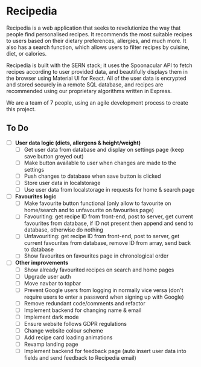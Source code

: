 # Recipedia

Recipedia is a web application that seeks to revolutionize the way that people find personalised recipes. It recommends the most suitable recipes to users based on their dietary preferences, allergies, and much more. It also has a search function, which allows users to filter recipes by cuisine, diet, or calories.

Recipedia is built with the SERN stack; it uses the Spoonacular API to fetch recipes according to user provided data, and beautifully displays them in the browser using Material UI for React. All of the user data is encrypted and stored securely in a remote SQL database, and recipes are recommended using our proprietary algorithms written in Express.

We are a team of 7 people, using an agile development process to create this project.

## To Do
- [ ] **User data logic (diets, allergens & height/weight)**
  - [ ] Get user data from database and display on settings page (keep save button greyed out)
  - [ ] Make button available to user when changes are made to the settings
  - [ ] Push changes to database when save button is clicked
  - [ ] Store user data in localstorage
  - [ ] Use user data from localstorage in requests for home & search page
- [ ] **Favourites logic**
  - [ ] Make favourite button functional (only allow to favourite on home/search and to unfavourite on favourites  page)
  - [ ] Favouriting: get recipe ID from front-end, post to server, get current favourites from database, if ID not present then append and send to database, otherwise do nothing
  - [ ] Unfavouriting: get recipe ID from front-end, post to server, get current favourites from database, remove ID from array, send back to database
  - [ ] Show favourites on favourites page in chronological order
- [ ] **Other improvements**
  - [ ] Show already favourited recipes on search and home pages
  - [ ] Upgrade user auth
  - [ ] Move navbar to topbar
  - [ ] Prevent Google users from logging in normally vice versa (don't require users to enter a password when signing up with Google)
  - [ ] Remove redundant code/comments and refactor 
  - [ ] Implement backend for changing name & email
  - [ ] Implement dark mode
  - [ ] Ensure website follows GDPR regulations
  - [ ] Change website colour scheme
  - [ ] Add recipe card loading animations
  - [ ] Revamp landing page
  - [ ] Implement backend for feedback page (auto insert user data into fields and send feedback to Recipedia email)
